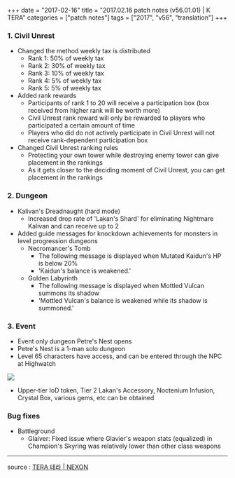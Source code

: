 +++
date = "2017-02-16"
title = "2017.02.16 patch notes (v56.01.01) | K TERA"
categories = ["patch notes"]
tags = ["2017", "v56", "translation"]
+++

### 1. Civil Unrest
- Changed the method weekly tax is distributed
  - Rank 1: 50% of weekly tax
  - Rank 2: 30% of weekly tax
  - Rank 3: 10% of weekly tax
  - Rank 4: 5% of weekly tax
  - Rank 5: 5% of weekly tax
- Added rank rewards
  - Participants of rank 1 to 20 will receive a participation box (box received from higher rank will be worth more)
  - Civil Unrest rank reward will only be rewarded to players who participated a certain amount of time
  - Players who did do not actively participate in Civil Unrest will not receive rank-dependent participation box
- Changed Civil Unrest ranking rules
  - Protecting your own tower while destroying enemy tower can give placement in the rankings
  - As it gets closer to the deciding moment of Civil Unrest, you can get placement in the rankings

### 2. Dungeon
- Kalivan's Dreadnaught (hard mode)
  - Increased drop rate of 'Lakan's Shard' for eliminating Nightmare Kalivan and can receive up to 2
- Added guide messages for knockdown achievements for monsters in level progression dungeons
  - Necromancer's Tomb
    - The following message is displayed when Mutated Kaidun's HP is below 20%
    - 'Kaidun's balance is weakened.'
  - Golden Labyrinth
    - The following message is displayed when Mottled Vulcan summons its shadow
    - 'Mottled Vulcan's balance is weakened while its shadow is summoned.'

### 3. Event
- Event only dungeon Petre's Nest opens
- Petre's Nest is a 1-man solo dungeon
- Level 65 characters have access, and can be entered through the NPC at Highwatch

![](/images/patch/v56-01-01_1.png)

- Upper-tier IoD token, Tier 2 Lakan's Accessory, Noctenium Infusion, Crystal Box, various gems, etc can be obtained

### Bug fixes
- Battleground
  - Glaiver: Fixed issue where Glavier's weapon stats (equalized) in Champion's Skyring was relatively lower than other class weapons

----

source : [TERA 테라 | NEXON](http://tera.nexon.com/news/update/view.aspx?n4articlesn=264)
